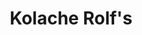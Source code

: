 ---
title: "Kolache Rolf's"
url: /college-station/kolache-rolfs-south-earl-rudder-freeway/
shop: Bäckerei
---